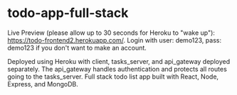 # todo-app-full-stack
Live Preview (please allow up to 30 seconds for Heroku to "wake up"): https://todo-frontend2.herokuapp.com/. Login with user: demo123, pass: demo123 if you don't want to make an account.

Deployed using Heroku with client, tasks_server, and api_gateway deployed separately.
The api_gateway handles authentication and protects all routes going to the tasks_server.
Full stack todo list app built with React, Node, Express, and MongoDB. 

